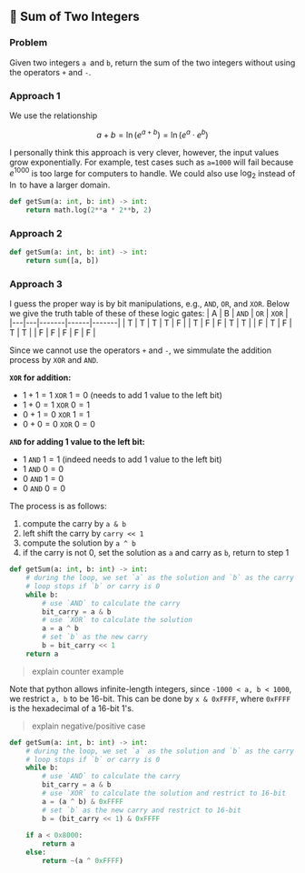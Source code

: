 ## :book: Sum of Two Integers

### Problem
Given two integers `a `and `b`, return the sum of the two integers without using the operators `+` and `-`.

### Approach 1
We use the relationship

$$
a+b=\ln(e^{a+b})=\ln(e^a\cdot e^b)
$$

I personally think this approach is very clever, however, the input values grow exponentially. For example, test cases such as `a=1000` will fail because $e^{1000}$ is too large for computers to handle. We could also use $\log_2$ instead of $\ln$ to have a larger domain.

```python
def getSum(a: int, b: int) -> int:
    return math.log(2**a * 2**b, 2)
```

### Approach 2
```python
def getSum(a: int, b: int) -> int:
    return sum([a, b])
```

### Approach 3
I guess the proper way is by bit manipulations, e.g., `AND`, `OR`, and `XOR`. Below we give the truth table of these of these logic gates:
| A | B | `AND` | `OR` | `XOR` |
|---|---|-------|------|-------|
| T | T | T     | T    | F     |
| T | F | F     | T    | T     |
| F | T | F     | T    | T     |
| F | F | F     | F    | F     |

Since we cannot use the operators `+` and `-`, we simmulate the addition process by `XOR` and `AND`.

**`XOR` for addition:**
- $1+1=1$ `XOR` $1=0$ (needs to add 1 value to the left bit)
- $1+0=1$ `XOR` $0=1$ 
- $0+1=0$ `XOR` $1=1$ 
- $0+0=0$ `XOR` $0=0$

**`AND` for adding 1 value to the left bit:**
- $1$ `AND` $1=1$ (indeed needs to add 1 value to the left bit)
- $1$ `AND` $0=0$ 
- $0$ `AND` $1=0$ 
- $0$ `AND` $0=0$

The process is as follows:

1. compute the carry by `a & b`
2. left shift the carry by `carry << 1`
3. compute the solution by `a ^ b`
4. if the carry is not 0, set the solution as `a` and carry as `b`, return to step 1

```python
def getSum(a: int, b: int) -> int:
    # during the loop, we set `a` as the solution and `b` as the carry
    # loop stops if `b` or carry is 0
    while b:
        # use `AND` to calculate the carry
        bit_carry = a & b
        # use `XOR` to calculate the solution
        a = a ^ b
        # set `b` as the new carry
        b = bit_carry << 1
    return a
```

> explain counter example

Note that python allows infinite-length integers, since `-1000 < a, b < 1000`, we restrict `a, b` to be 16-bit. This can be done by `x & 0xFFFF`, where `0xFFFF` is the hexadecimal of a 16-bit 1's.

> explain negative/positive case

```python
def getSum(a: int, b: int) -> int:
    # during the loop, we set `a` as the solution and `b` as the carry
    # loop stops if `b` or carry is 0
    while b:
        # use `AND` to calculate the carry
        bit_carry = a & b
        # use `XOR` to calculate the solution and restrict to 16-bit
        a = (a ^ b) & 0xFFFF
        # set `b` as the new carry and restrict to 16-bit
        b = (bit_carry << 1) & 0xFFFF
    
    if a < 0x8000:
        return a
    else:
        return ~(a ^ 0xFFFF)
```
